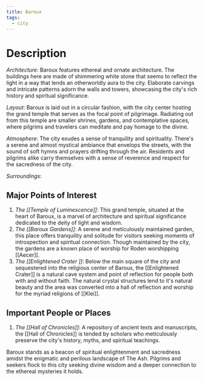 ```yaml
---
title: Baroux
tags:
  - city
---
```

# Description

_Architecture_: Baroux features ethereal and ornate architecture. The buildings here are made of shimmering white stone that seems to reflect the light in a way that lends an otherworldly aura to the city. Elaborate carvings and intricate patterns adorn the walls and towers, showcasing the city's rich history and spiritual significance.

_Layout_: Baroux is laid out in a circular fashion, with the city center hosting the grand temple that serves as the focal point of pilgrimage. Radiating out from this temple are smaller shrines, gardens, and contemplative spaces, where pilgrims and travelers can meditate and pay homage to the divine.

_Atmosphere_: The city exudes a sense of tranquility and spirituality. There's a serene and almost mystical ambiance that envelops the streets, with the sound of soft hymns and prayers drifting through the air. Residents and pilgrims alike carry themselves with a sense of reverence and respect for the sacredness of the city.

_Surroundings_:

## Major Points of Interest

1.  _The [[Temple of Luminescence]]_: This grand temple, situated at the heart of Baroux, is a marvel of architecture and spiritual significance dedicated to the deity of light and wisdom.
2.  _The [[Baroux Gardens]]_: A serene and meticulously maintained garden, this place offers tranquility and solitude for visitors seeking moments of introspection and spiritual connection. Though maintained by the city, the gardens are a known place of worship for Roden worshipping [[Aecer]].
3.  _The [[Enlightened Crater ]]_: Below the main square of the city and sequestered into the religious center of Baroux, the [[Enlightened Crater]] is a natural cave system and point of reflection for people both with and without faith. The natural crystal structures lend to it's natural beauty and the area was converted into a hall of reflection and worship for the myriad religions of [[Klei]].

## Important People or Places

1.  _The [[Hall of Chronicles]]_: A repository of ancient texts and manuscripts, the [[Hall of Chronicles]] is tended by scholars who meticulously preserve the city's history, myths, and spiritual teachings.

Baroux stands as a beacon of spiritual enlightenment and sacredness amidst the enigmatic and perilous landscape of The Ash. Pilgrims and seekers flock to this city seeking divine wisdom and a deeper connection to the ethereal mysteries it holds.